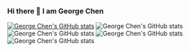 ### Hi there 👋 I am George Chen

[![George Chen's GitHub stats](https://github-readme-stats.vercel.app/api?username=neural022)](https://github.com/neural022/github-readme-stats)
![George Chen's GitHub stats](https://github-readme-stats.vercel.app/api?username=neural022&hide=contribs,prs)
![George Chen's GitHub stats](https://github-readme-stats.vercel.app/api?username=neural022&count_private=true)
![George Chen's GitHub stats](https://github-readme-stats.vercel.app/api?username=neural022&show_icons=true)
![George Chen's GitHub stats](https://github-readme-stats.vercel.app/api?username=neural022&show_icons=true&theme=radical)



<!--
**neural022/neural022** is a ✨ _special_ ✨ repository because its `README.md` (this file) appears on your GitHub profile.

Here are some ideas to get you started:

- 🔭 I’m currently working on ...
- 🌱 I’m currently learning ...
- 👯 I’m looking to collaborate on ...
- 🤔 I’m looking for help with ...
- 💬 Ask me about ...
- 📫 How to reach me: ...
- 😄 Pronouns: ...
- ⚡ Fun fact: ...
-->
